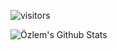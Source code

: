 ![visitors](https://visitor-badge.glitch.me/badge?page_id=page.id)

<img align="left" alt="Özlem's Github Stats" src="https://github-readme-stats.vercel.app/api?username=ozlemkorpe&show_icons=true&hide_border=true" />
